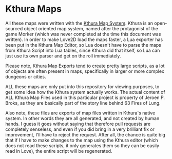 # Kthura Maps

All these maps were written with the [Kthura Map System](https://github.com/Tricky1975/Kthura).
Kthura is an open-sourced object oriented map system, named after the protagonist of the game Morker (which was never completed at the time this document was written).
In order to make Love2D load the maps faster, a Lua exporter has been put in the Kthura Map Editor, so Lua doesn't have to parse the maps from Kthura Script into Lua tables, since Kthura did that itself, so Lua can just use its own parser and get on the roll immediately.

Please note, Kthura Map Exports tend to create pretty large scripts, as a lot of objects are often present in maps, specifically in larger or more complex dungeons or cities.

ALL these maps are only put into this repository for viewing purposes, to get some idea how the Kthura system actually works. The actual content of ALL Kthura Map Files used in this particular project is property of Jeroen P. Broks, as they are basically part of the story line behind 63 Fires of Lung.

Also note, these files are exports of map files written in Kthura's native system. In other words they are all generated, and not created by human hands. I guess it goes without saying that therefore pull requests are completely senseless, and even if you did bring in a very brilliant fix or improvement, I'll have to reject the request. After all, the chance is quite big that if I have to make changes to the map using the Kthura editor (which does not read these scripts, it only generates them so they can be easily read in Love), the entire script will be regenerated.



